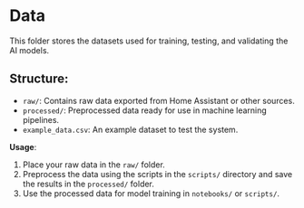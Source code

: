# Data

This folder stores the datasets used for training, testing, and validating the AI models.

## Structure:
- `raw/`: Contains raw data exported from Home Assistant or other sources.
- `processed/`: Preprocessed data ready for use in machine learning pipelines.
- `example_data.csv`: An example dataset to test the system.

**Usage**:
1. Place your raw data in the `raw/` folder.
2. Preprocess the data using the scripts in the `scripts/` directory and save the results in the `processed/` folder.
3. Use the processed data for model training in `notebooks/` or `scripts/`.
